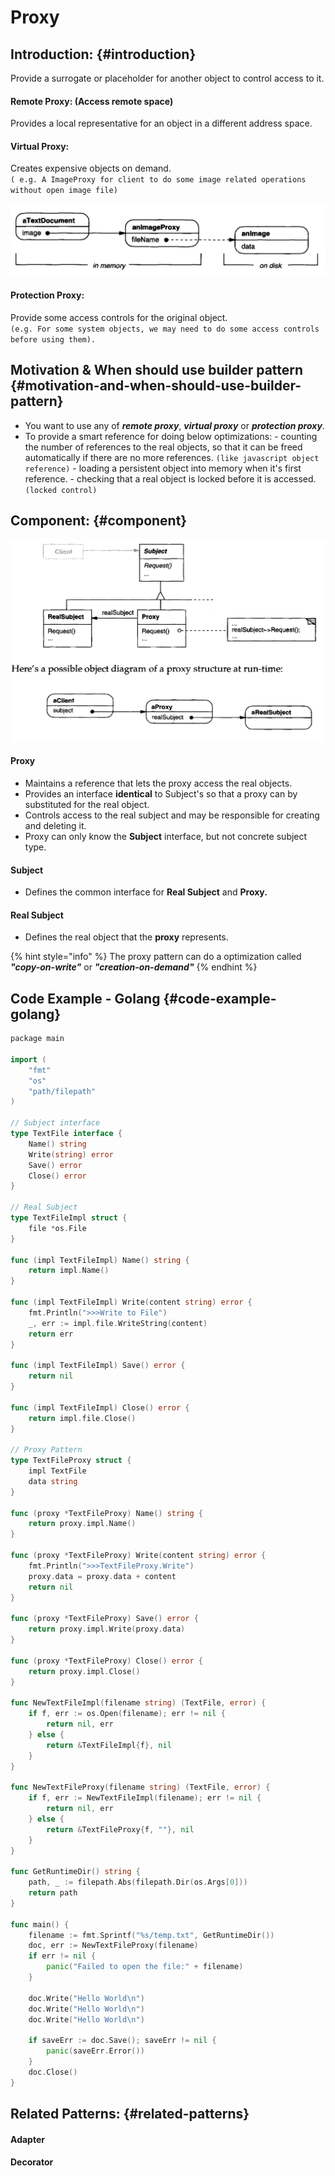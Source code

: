 # Proxy

## Introduction: {#introduction}

Provide a surrogate or placeholder for another object to control access to it.

#### Remote Proxy: \(Access remote space\)

Provides a local representative for an object in a different address space.

#### Virtual Proxy:

Creates expensive objects on demand.   
`( e.g. A ImageProxy for client to do some image related operations without open image file)`

![](../.gitbook/assets/image%20%2812%29.png)

#### Protection Proxy:

Provide some access controls for the original object.  
`(e.g. For some system objects, we may need to do some access controls before using them).`

## Motivation & When should use builder pattern {#motivation-and-when-should-use-builder-pattern}

* ​You want to use any of _**remote proxy**_, _**virtual proxy**_ or _**protection proxy**_.
* To provide a smart reference for doing below optimizations: - counting the number of references to the real objects, so that it can be freed automatically if there   are no more references. `(like javascript object reference)` - loading a persistent object into memory when it's first reference. - checking that a real object is locked before it is accessed. `(locked control)`

## Component: {#component}



![](../.gitbook/assets/image%20%286%29.png)



#### Proxy

* Maintains a reference that lets the proxy access the real objects.
* Provides an interface **identical** to Subject's so that a proxy can by substituted for the real object.
* Controls access to the real subject and may be responsible for creating and deleting it.
* Proxy can only know the **Subject** interface, but not concrete subject type.

#### Subject 

* Defines the common interface for **Real Subject** and **Proxy.**

#### Real Subject

* Defines the real object that the **proxy** represents.

{% hint style="info" %}
The proxy pattern can do a optimization called _**"copy-on-write"**_ or _**"creation-on-demand"**_
{% endhint %}

## Code Example - Golang {#code-example-golang}

```go
​​package main

import (
	"fmt"
	"os"
	"path/filepath"
)

// Subject interface
type TextFile interface {
	Name() string
	Write(string) error
	Save() error
	Close() error
}

// Real Subject
type TextFileImpl struct {
	file *os.File
}

func (impl TextFileImpl) Name() string {
	return impl.Name()
}

func (impl TextFileImpl) Write(content string) error {
	fmt.Println(">>>Write to File")
	_, err := impl.file.WriteString(content)
	return err
}

func (impl TextFileImpl) Save() error {
	return nil
}

func (impl TextFileImpl) Close() error {
	return impl.file.Close()
}

// Proxy Pattern
type TextFileProxy struct {
	impl TextFile
	data string
}

func (proxy *TextFileProxy) Name() string {
	return proxy.impl.Name()
}

func (proxy *TextFileProxy) Write(content string) error {
	fmt.Println(">>>TextFileProxy.Write")
	proxy.data = proxy.data + content
	return nil
}

func (proxy *TextFileProxy) Save() error {
	return proxy.impl.Write(proxy.data)
}

func (proxy *TextFileProxy) Close() error {
	return proxy.impl.Close()
}

func NewTextFileImpl(filename string) (TextFile, error) {
	if f, err := os.Open(filename); err != nil {
		return nil, err
	} else {
		return &TextFileImpl{f}, nil
	}
}

func NewTextFileProxy(filename string) (TextFile, error) {
	if f, err := NewTextFileImpl(filename); err != nil {
		return nil, err
	} else {
		return &TextFileProxy{f, ""}, nil
	}
}

func GetRuntimeDir() string {
	path, _ := filepath.Abs(filepath.Dir(os.Args[0]))
	return path
}

func main() {
	filename := fmt.Sprintf("%s/temp.txt", GetRuntimeDir())
	doc, err := NewTextFileProxy(filename)
	if err != nil {
		panic("Failed to open the file:" + filename)
	}

	doc.Write("Hello World\n")
	doc.Write("Hello World\n")
	doc.Write("Hello World\n")

	if saveErr := doc.Save(); saveErr != nil {
		panic(saveErr.Error())
	}
	doc.Close()
}

```

## Related Patterns: {#related-patterns}

#### Adapter

#### Decorator



#### 

​

​

​


